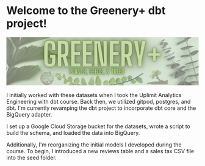 <!--# bq_dbt_bi-->

# Welcome to the Greenery+ dbt project!

<img src = "/assets/Greenery.png" alt="drawing"/>

I initially worked with these datasets when I took the Uplimit Analytics Engineering with dbt course. Back then, we utilized gitpod, postgres, and dbt. I'm currently revamping the dbt project to incorporate dbt core and the BigQuery adapter.

I set up a Google Cloud Storage bucket for the datasets, wrote a script to build the schema, and loaded the data into BigQuery.

Additionally, I'm reorganizing the initial models I developed during the course. To begin, I introduced a new reviews table and a sales tax CSV file into the seed folder.